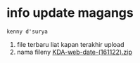 # info update magangs
~~~
kenny d'surya
~~~
1. file terbaru liat kapan terakhir upload
2. nama fileny [KDA-web-date-(161122).zip](https://github.com/kennysuryo/magangs/blob/main/KDA-web-date-(161122).zip)
